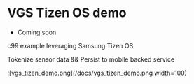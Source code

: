 # VGS Tizen OS demo  

- Coming soon

c99 example leveraging Samsung Tizen OS    

Tokenize sensor data && Persist to mobile backed service        

![vgs_tizen_demo.png](/docs/vgs_tizen_demo.png width=100)    



